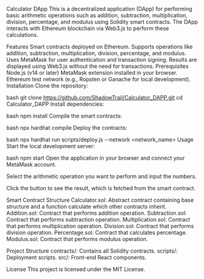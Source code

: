 Calculator DApp
This is a decentralized application (DApp) for performing basic arithmetic operations such as addition, subtraction, multiplication, division, percentage, and modulus using Solidity smart contracts. The DApp interacts with Ethereum blockchain via Web3.js to perform these calculations.

Features
Smart contracts deployed on Ethereum.
Supports operations like addition, subtraction, multiplication, division, percentage, and modulus.
Uses MetaMask for user authentication and transaction signing.
Results are displayed using Web3.js without the need for transactions.
Prerequisites
Node.js (v14 or later)
MetaMask extension installed in your browser.
Ethereum test network (e.g., Ropsten or Ganache for local development).
Installation
Clone the repository:

bash
<Copy code>
git clone https://github.com/ShadowTrail/Calculator_DAPP.git
cd Calculator_DAPP
Install dependencies:

bash
<Copy code>
npm install
Compile the smart contracts:

bash
<Copy code>
npx hardhat compile
Deploy the contracts:

bash
<Copy code>
npx hardhat run scripts/deploy.js --network <network_name>
Usage
Start the local development server:

bash
<Copy code>
npm start
Open the application in your browser and connect your MetaMask account.

Select the arithmetic operation you want to perform and input the numbers.

Click the button to see the result, which is fetched from the smart contract.

Smart Contract Structure
Calculator.sol: Abstract contract containing base structure and a function calculate which other contracts inherit.
Addition.sol: Contract that performs addition operation.
Subtraction.sol: Contract that performs subtraction operation.
Multiplication.sol: Contract that performs multiplication operation.
Division.sol: Contract that performs division operation.
Percentage.sol: Contract that calculates percentage.
Modulus.sol: Contract that performs modulus operation.

Project Structure
contracts/: Contains all Solidity contracts.
scripts/: Deployment scripts.
src/: Front-end React components.

License
This project is licensed under the MIT License.